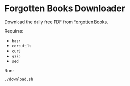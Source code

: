 # Forgotten Books Downloader

Download the daily free PDF from [Forgotten Books](https://forgottenbooks.com).

Requires:

- `bash`
- `coreutils`
- `curl`
- `gzip`
- `sed`

Run:

```bash
./download.sh
```
